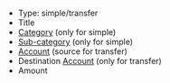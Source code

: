- Type: simple/transfer
- Title
- [Category](Category) (only for simple)
- [Sub-category](Sub-category) (only for simple)
- [Account](Account) (source for transfer)
- Destination [Account](Account) (only for transfer)
- Amount